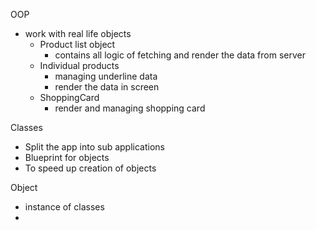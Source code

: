 OOP

- work with real life objects
  - Product list object
    - contains all logic of fetching and render the data from server
  - Individual products
    - managing underline data
    - render the data in screen
  - ShoppingCard
    - render and managing shopping card

Classes

- Split the app into sub applications
- Blueprint for objects
- To speed up creation of objects

Object

- instance of classes
-
